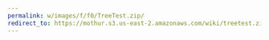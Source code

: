 ```yaml
---
permalink: w/images/f/f0/TreeTest.zip/
redirect_to: https://mothur.s3.us-east-2.amazonaws.com/wiki/treetest.zip
---
```



